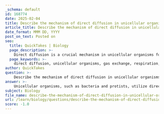 ```yaml
---
_schema: default
id: 168774
date: 2025-02-04
title: Describe the mechanism of direct diffusion in unicellular organisms and its role in respiration.
article_title: Describe the mechanism of direct diffusion in unicellular organisms and its role in respiration.
date_format: MMM DD, YYYY
post_on_text: Posted on
seo:
  title: QuickTakes | Biology
  page_description: >-
    Direct diffusion is a crucial mechanism in unicellular organisms for gas exchange and nutrient uptake, aiding respiration by leveraging their high surface area to volume ratio and minimal diffusion distances.
  page_keywords: >-
    direct diffusion, unicellular organisms, gas exchange, respiration, surface area to volume ratio, concentration gradients, nutrient uptake, metabolic processes, transport systems, efficiency
author: QuickTakes
question: >-
    Describe the mechanism of direct diffusion in unicellular organisms and its role in respiration.
answer: >-
    Unicellular organisms, such as bacteria and protists, utilize direct diffusion as their primary mechanism for gas exchange and nutrient uptake. This process is highly efficient due to several key factors:\n\n1. **High Surface Area to Volume Ratio**: Unicellular organisms are typically small, which results in a high surface area relative to their volume. This characteristic allows for a greater amount of substance to be exchanged across the cell membrane in relation to the volume of the cell. The larger the surface area compared to the volume, the more efficient the diffusion process becomes.\n\n2. **Minimal Distances for Diffusion**: The small size of unicellular organisms means that the distances over which gases and nutrients must diffuse are minimal. For example, oxygen can quickly diffuse from the surrounding water into the cell, while carbon dioxide can just as rapidly diffuse out. This rapid exchange is crucial for maintaining cellular functions and supporting metabolic processes.\n\n3. **Concentration Gradients**: The process of diffusion relies on concentration gradients, where substances move from areas of higher concentration to areas of lower concentration. In the case of unicellular organisms, the concentration of oxygen in the surrounding environment is typically higher than that inside the cell, facilitating the influx of oxygen. Conversely, the concentration of carbon dioxide is higher inside the cell due to metabolic processes, promoting its diffusion out of the cell.\n\n4. **Lack of Specialized Transport Systems**: Unlike multicellular organisms, which require specialized structures (like lungs or gills) for gas exchange, unicellular organisms do not need such adaptations. Their simple structure allows them to rely solely on diffusion, making the process straightforward and efficient.\n\nIn summary, direct diffusion in unicellular organisms plays a critical role in respiration by allowing for the efficient exchange of gases and nutrients. The combination of a high surface area to volume ratio, minimal diffusion distances, and effective concentration gradients enables these organisms to meet their metabolic needs without the complexity of specialized transport systems.
subject: Biology
file_name: describe-the-mechanism-of-direct-diffusion-in-unicellular-organisms-and-its-role-in-respiration.md
url: /learn/biology/questions/describe-the-mechanism-of-direct-diffusion-in-unicellular-organisms-and-its-role-in-respiration
score: -1.0
---
```


&nbsp;